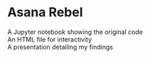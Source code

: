 # Asana Rebel
A Jupyter notebook showing the original code <br>
An HTML file for interactivity <br>
A presentation detailing my findings
